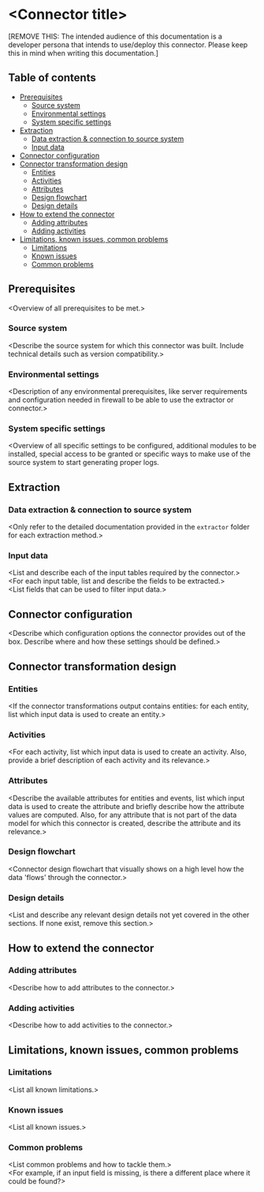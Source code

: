 # \<Connector title>

[REMOVE THIS: The intended audience of this documentation is a developer persona that intends to use/deploy this connector. Please keep this in mind when writing this documentation.]

## Table of contents
- [Prerequisites](#Prerequisites)
    - [Source system](#Source-system)
    - [Environmental settings](#Environmental_settings)
    - [System specific settings](#System_specific_settings)
- [Extraction](#Extraction)
    - [Data extraction & connection to source system](#Data-extraction-&-connection-to-source-system)
    - [Input data](#Input-data)
- [Connector configuration](#Connector-configuration)
- [Connector transformation design](#Connector_transformation_design)
    - [Entities](#Entities)
    - [Activities](#Activities)
    - [Attributes](#Attributes)
    - [Design flowchart](#Design-flowchart)
    - [Design details](#Design-details)
- [How to extend the connector](#How-to-extend-the-connector)
    - [Adding attributes](#Adding-attributes)
    - [Adding activities](#Adding-activities)
- [Limitations, known issues, common problems](#Limitations-known-issues-common-problems)
    - [Limitations](#Limitations)
    - [Known issues](#Known-issues)
    - [Common problems](#Common-problems)

## Prerequisites
\<Overview of all prerequisites to be met.>

### Source system
\<Describe the source system for which this connector was built. Include technical details such as version compatibility.>

### Environmental settings
\<Description of any environmental prerequisites, like server requirements and configuration needed in firewall to be able to use the extractor or connector.>

### System specific settings
\<Overview of all specific settings to be configured, additional modules to be installed, special access to be granted or specific ways to make use of the source system to start generating proper logs.

## Extraction

### Data extraction & connection to source system
\<Only refer to the detailed documentation provided in the `extractor` folder for each extraction method.>

### Input data
\<List and describe each of the input tables required by the connector.>\
\<For each input table, list and describe the fields to be extracted.>\
\<List fields that can be used to filter input data.>

## Connector configuration
\<Describe which configuration options the connector provides out of the box. Describe where and how these settings should be defined.>

## Connector transformation design

### Entities
\<If the connector transformations output contains entities: for each entity, list which input data is used to create an entity.>

### Activities
\<For each activity, list which input data is used to create an activity. Also, provide a brief description of each activity and its relevance.>

### Attributes
\<Describe the available attributes for entities and events, list which input data is used to create the attribute and briefly describe how the attribute values are computed. Also, for any attribute that is not part of the data model for which this connector is created, describe the attribute and its relevance.>

### Design flowchart
\<Connector design flowchart that visually shows on a high level how the data 'flows' through the connector.>

### Design details
\<List and describe any relevant design details not yet covered in the other sections. If none exist, remove this section.>

## How to extend the connector

### Adding attributes
\<Describe how to add attributes to the connector.>

### Adding activities
\<Describe how to add activities to the connector.>

## Limitations, known issues, common problems

### Limitations
\<List all known limitations.>

### Known issues
\<List all known issues.>

### Common problems
\<List common problems and how to tackle them.>\
\<For example, if an input field is missing, is there a different place where it could be found?>
